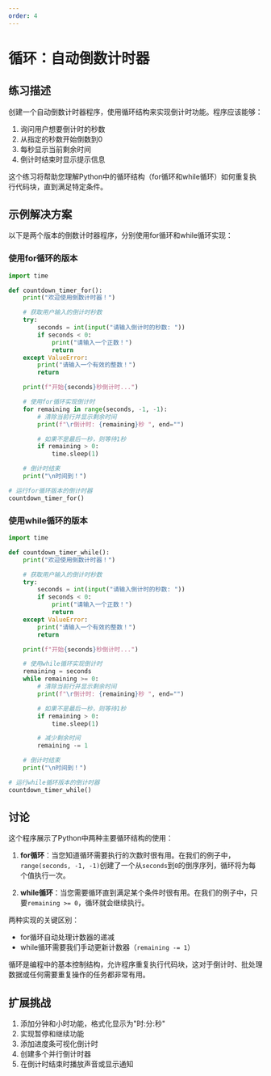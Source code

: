 ```yaml
---
order: 4
---
```


# 循环：自动倒数计时器

## 练习描述

创建一个自动倒数计时器程序，使用循环结构来实现倒计时功能。程序应该能够：

1. 询问用户想要倒计时的秒数
2. 从指定的秒数开始倒数到0
3. 每秒显示当前剩余时间
4. 倒计时结束时显示提示信息

这个练习将帮助您理解Python中的循环结构（for循环和while循环）如何重复执行代码块，直到满足特定条件。

## 示例解决方案

以下是两个版本的倒数计时器程序，分别使用for循环和while循环实现：

### 使用for循环的版本

```python
import time

def countdown_timer_for():
    print("欢迎使用倒数计时器！")

    # 获取用户输入的倒计时秒数
    try:
        seconds = int(input("请输入倒计时的秒数: "))
        if seconds < 0:
            print("请输入一个正数！")
            return
    except ValueError:
        print("请输入一个有效的整数！")
        return

    print(f"开始{seconds}秒倒计时...")

    # 使用for循环实现倒计时
    for remaining in range(seconds, -1, -1):
        # 清除当前行并显示剩余时间
        print(f"\r倒计时: {remaining}秒 ", end="")

        # 如果不是最后一秒，则等待1秒
        if remaining > 0:
            time.sleep(1)

    # 倒计时结束
    print("\n时间到！")

# 运行for循环版本的倒计时器
countdown_timer_for()
```

### 使用while循环的版本

```python
import time

def countdown_timer_while():
    print("欢迎使用倒数计时器！")

    # 获取用户输入的倒计时秒数
    try:
        seconds = int(input("请输入倒计时的秒数: "))
        if seconds < 0:
            print("请输入一个正数！")
            return
    except ValueError:
        print("请输入一个有效的整数！")
        return

    print(f"开始{seconds}秒倒计时...")

    # 使用while循环实现倒计时
    remaining = seconds
    while remaining >= 0:
        # 清除当前行并显示剩余时间
        print(f"\r倒计时: {remaining}秒 ", end="")

        # 如果不是最后一秒，则等待1秒
        if remaining > 0:
            time.sleep(1)

        # 减少剩余时间
        remaining -= 1

    # 倒计时结束
    print("\n时间到！")

# 运行while循环版本的倒计时器
countdown_timer_while()
```

## 讨论

这个程序展示了Python中两种主要循环结构的使用：

1. **for循环**：当您知道循环需要执行的次数时很有用。在我们的例子中，`range(seconds, -1, -1)`创建了一个从`seconds`到`0`的倒序序列，循环将为每个值执行一次。

2. **while循环**：当您需要循环直到满足某个条件时很有用。在我们的例子中，只要`remaining >= 0`，循环就会继续执行。

两种实现的关键区别：

- for循环自动处理计数器的递减
- while循环需要我们手动更新计数器（`remaining -= 1`）

循环是编程中的基本控制结构，允许程序重复执行代码块，这对于倒计时、批处理数据或任何需要重复操作的任务都非常有用。

## 扩展挑战

1. 添加分钟和小时功能，格式化显示为"时:分:秒"
2. 实现暂停和继续功能
3. 添加进度条可视化倒计时
4. 创建多个并行倒计时器
5. 在倒计时结束时播放声音或显示通知
